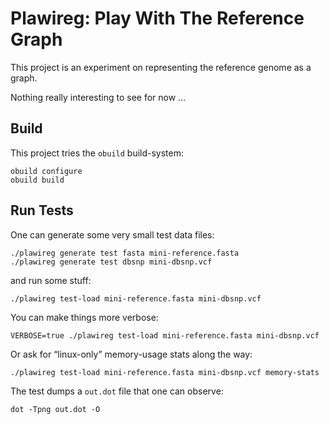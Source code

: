 Plawireg: Play With The Reference Graph
=======================================

This project is an experiment on representing the reference genome as a graph.

Nothing really interesting to see for now …

Build
-----

This project tries the `obuild` build-system:

    obuild configure
    obuild build

Run Tests
---------

One can generate some very small test data files:

    ./plawireg generate test fasta mini-reference.fasta
    ./plawireg generate test dbsnp mini-dbsnp.vcf

and run some stuff:

    ./plawireg test-load mini-reference.fasta mini-dbsnp.vcf
    
You can make things more verbose:

    VERBOSE=true ./plawireg test-load mini-reference.fasta mini-dbsnp.vcf

Or ask for “linux-only” memory-usage stats along the way:

    ./plawireg test-load mini-reference.fasta mini-dbsnp.vcf memory-stats

The test dumps a `out.dot` file that one can observe:

    dot -Tpng out.dot -O



